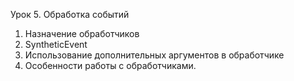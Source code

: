 Урок 5. Обработка событий
1. Назначение обработчиков 
2. SyntheticEvent
3. Использование дополнительных аргументов в обработчике 
4. Особенности работы с обработчиками.

